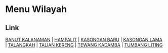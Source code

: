 # Menu Wilayah

## Link

[BANUT KALANAMAN](https://github.com/gigit-pemilu/pemilu-2024-62-kalimantan-tengah/tree/main/pileg-dpr/hitung-suara/sub/62-kalimantan-tengah/sub/06-katingan/sub/02-katingan-hilir/sub/2006-banut-kalanaman)
 | 
[HAMPALIT](https://github.com/gigit-pemilu/pemilu-2024-62-kalimantan-tengah/tree/main/pileg-dpr/hitung-suara/sub/62-kalimantan-tengah/sub/06-katingan/sub/02-katingan-hilir/sub/2008-hampalit)
 | 
[KASONGAN BARU](https://github.com/gigit-pemilu/pemilu-2024-62-kalimantan-tengah/tree/main/pileg-dpr/hitung-suara/sub/62-kalimantan-tengah/sub/06-katingan/sub/02-katingan-hilir/sub/1003-kasongan-baru)
 | 
[KASONGAN LAMA](https://github.com/gigit-pemilu/pemilu-2024-62-kalimantan-tengah/tree/main/pileg-dpr/hitung-suara/sub/62-kalimantan-tengah/sub/06-katingan/sub/02-katingan-hilir/sub/1004-kasongan-lama)
 | 
[TALANGKAH](https://github.com/gigit-pemilu/pemilu-2024-62-kalimantan-tengah/tree/main/pileg-dpr/hitung-suara/sub/62-kalimantan-tengah/sub/06-katingan/sub/02-katingan-hilir/sub/2007-talangkah)
 | 
[TALIAN KERENG](https://github.com/gigit-pemilu/pemilu-2024-62-kalimantan-tengah/tree/main/pileg-dpr/hitung-suara/sub/62-kalimantan-tengah/sub/06-katingan/sub/02-katingan-hilir/sub/2005-talian-kereng)
 | 
[TEWANG KADAMBA](https://github.com/gigit-pemilu/pemilu-2024-62-kalimantan-tengah/tree/main/pileg-dpr/hitung-suara/sub/62-kalimantan-tengah/sub/06-katingan/sub/02-katingan-hilir/sub/2001-tewang-kadamba)
 | 
[TUMBANG LITING](https://github.com/gigit-pemilu/pemilu-2024-62-kalimantan-tengah/tree/main/pileg-dpr/hitung-suara/sub/62-kalimantan-tengah/sub/06-katingan/sub/02-katingan-hilir/sub/2002-tumbang-liting)

